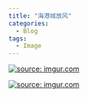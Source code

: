 ```yaml
---
title: "海港城放风"
categories:
  - Blog
tags:
  - Image
---
```


<a href="https://imgur.com/MIGgge0"><img src="https://i.imgur.com/MIGgge0.jpg" title="source: imgur.com" /></a>

<a href="https://imgur.com/KaVG7tJ"><img src="https://i.imgur.com/KaVG7tJ.jpg" title="source: imgur.com" /></a>
